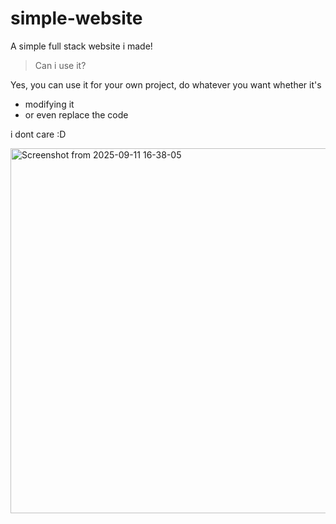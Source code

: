 # simple-website

A simple full stack website i made!

>Can i use it?

Yes, you can use it for your own project, do whatever you want whether it's

- modifying it
- or even replace the code

i dont care :D

<img width="576" height="584" alt="Screenshot from 2025-09-11 16-38-05" src="https://github.com/user-attachments/assets/7202bc2c-94dd-4165-bdd1-e6d23113b469" />

